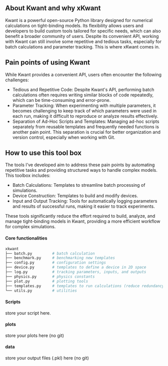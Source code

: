 ## About Kwant and why xKwant
Kwant is a powerful open-source Python library designed for numerical calculations on tight-binding models. Its flexibility allows users and developers to build custom tools tailored for specific needs, which can also benefit a broader community of users. Despite its convenient API, working with Kwant can still involve some repetitive and tedious tasks, especially for batch calculations and parameter tracking. This is where xKwant comes in. 
## Pain points of using Kwant
While Kwant provides a convenient API, users often encounter the following challenges:
- Tedious and Repetitive Code: Despite Kwant's API, performing batch calculations often requires writing similar blocks of code repeatedly, which can be time-consuming and error-prone.
- Parameter Tracking: When experimenting with multiple parameters, it becomes challenging to keep track of which parameters were used in each run, making it difficult to reproduce or analyze results effectively.
- Separation of Ad-Hoc Scripts and Templates: Managing ad-hoc scripts separately from reusable templates and frequently needed functions is another pain point. This separation is crucial for better organization and version control, especially when working with Git.
## How to use this tool box
The tools I’ve developed aim to address these pain points by automating repetitive tasks and providing structured ways to handle complex models. This toolbox includes:

- Batch Calculations: Templates to streamline batch processing of simulations.
- Device Construction: Templates to build and modify devices.
- Input and Output Tracking: Tools for automatically logging parameters and results of successful runs, making it easier to track experiments.

These tools significantly reduce the effort required to build, analyze, and manage tight-binding models in Kwant, providing a more efficient workflow for complex simulations.

#### Core functionalities
```bash
xkwant
├── batch.py         # batch calculation
├── benchmark.py     # benchmarking new templates
├── config.py        # configuration settings
├── device.py        # templates to define a device in 2D space
├── log.py           # tracking parameters, inputs, and outputs
├── physics.py       # physics constants
├── plot.py          # plotting tools
├── templates.py     # templates to run calculations (reduce redundancy)
└── utils.py         # utilities
```
#### Scripts
store your script here.

#### plots
store your plots here (no git)

#### data
store your output files (.pkl) here (no git)
